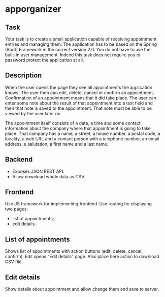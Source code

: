 # apporganizer

<h2>Task</h2>
<p>Your task is to create a small application capable of receiving appointment entries and managing them. The application has to be based on the Spring (Boot) Framework in the current version 2.0. You do not have to use the built-in user management. Indeed this task does not require you to password protect the application at all.</p>

<h2>Description</h2>
<p>When the user opens the page they see all appointments the application knows. The user then can edit, delete, cancel or confirm an appointment. Confirmation of an appointment means that it did take place. The user can enter some note about the result of that appointment into a text field and then that note is saved to the appointment. That note must be able to be viewed by the user later on.</p>

<p>The appointment itself consists of a date, a time and some contact information about the company where that appointment is going to take place. That company has a name, a street, a house number, a postal code, a locality,  a web URL and a contact person with a telephone number, an email address, a salutation, a first name and a last name.</p>

<h2>Backend</h2>
<ul><li>Exposes JSON REST API.</li>
<li>Allow download whole data as CSV.</li></ul>

<h2>Frontend</h2>
Use JS framework for implementing frontend. Use routing for displaying two pages: <ul>
<li>list of appointments;</li>
<li>edit details.</li></ul>

<h2>List of appointments</h2>
<p>Shows list of appointments with action buttons (edit, delete, cancel, confirm). Edit opens “Edit details” page. Also place here action to download CSV file.</p>

<h2>Edit details</h2>
<p>Show details about appointment and allow change them and save to server.</p>
